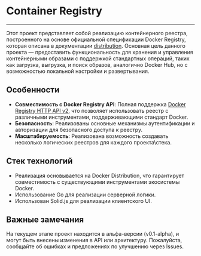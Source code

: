 # Container Registry

___

Этот проект представляет собой реализацию контейнерного реестра, построенного на основе официальной спецификации Docker Registry, которая описана в документации [distribution](https://distribution.github.io/distribution/). Основная цель данного проекта — предоставить функциональность для хранения и управления контейнерными образами с поддержкой стандартных операций, таких как загрузка, выгрузка, и поиск образов, аналогично Docker Hub, но с возможностью локальной настройки и развертывания.

## Особенности

- **Совместимость с Docker Registry API**: Полная поддержка [Docker Registry HTTP API v2](https://distribution.github.io/distribution/spec/api/), что позволяет использовать реестр с различными инструментами, поддерживающими стандарт Docker.
- **Безопасность**: Реализованы основные механизмы аутентификации и авторизации для безопасного доступа к реестру.
- **Масштабируемость**: Реализована возможность создавать несколько логических реестров для каждого проекта\стека.

## Стек технологий

- Реализация основывается на Docker Distribution, что гарантирует совместимость с существующими инструментами экосистемы Docker.
- Использование Go для реализации серверной логики.
- Использован Solid.js для реализации клиентского UI.

## Важные замечания

На текущем этапе проект находится в альфа-версии (v0.1-alpha), и могут быть внесены изменения в API или архитектуру.
Пожалуйста, сообщайте об ошибках и предложениях по улучшению через Issues.
